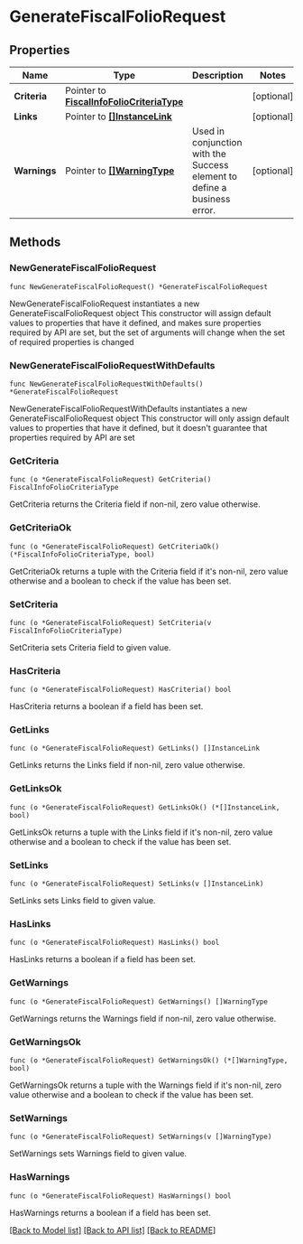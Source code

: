 # GenerateFiscalFolioRequest

## Properties

Name | Type | Description | Notes
------------ | ------------- | ------------- | -------------
**Criteria** | Pointer to [**FiscalInfoFolioCriteriaType**](FiscalInfoFolioCriteriaType.md) |  | [optional] 
**Links** | Pointer to [**[]InstanceLink**](InstanceLink.md) |  | [optional] 
**Warnings** | Pointer to [**[]WarningType**](WarningType.md) | Used in conjunction with the Success element to define a business error. | [optional] 

## Methods

### NewGenerateFiscalFolioRequest

`func NewGenerateFiscalFolioRequest() *GenerateFiscalFolioRequest`

NewGenerateFiscalFolioRequest instantiates a new GenerateFiscalFolioRequest object
This constructor will assign default values to properties that have it defined,
and makes sure properties required by API are set, but the set of arguments
will change when the set of required properties is changed

### NewGenerateFiscalFolioRequestWithDefaults

`func NewGenerateFiscalFolioRequestWithDefaults() *GenerateFiscalFolioRequest`

NewGenerateFiscalFolioRequestWithDefaults instantiates a new GenerateFiscalFolioRequest object
This constructor will only assign default values to properties that have it defined,
but it doesn't guarantee that properties required by API are set

### GetCriteria

`func (o *GenerateFiscalFolioRequest) GetCriteria() FiscalInfoFolioCriteriaType`

GetCriteria returns the Criteria field if non-nil, zero value otherwise.

### GetCriteriaOk

`func (o *GenerateFiscalFolioRequest) GetCriteriaOk() (*FiscalInfoFolioCriteriaType, bool)`

GetCriteriaOk returns a tuple with the Criteria field if it's non-nil, zero value otherwise
and a boolean to check if the value has been set.

### SetCriteria

`func (o *GenerateFiscalFolioRequest) SetCriteria(v FiscalInfoFolioCriteriaType)`

SetCriteria sets Criteria field to given value.

### HasCriteria

`func (o *GenerateFiscalFolioRequest) HasCriteria() bool`

HasCriteria returns a boolean if a field has been set.

### GetLinks

`func (o *GenerateFiscalFolioRequest) GetLinks() []InstanceLink`

GetLinks returns the Links field if non-nil, zero value otherwise.

### GetLinksOk

`func (o *GenerateFiscalFolioRequest) GetLinksOk() (*[]InstanceLink, bool)`

GetLinksOk returns a tuple with the Links field if it's non-nil, zero value otherwise
and a boolean to check if the value has been set.

### SetLinks

`func (o *GenerateFiscalFolioRequest) SetLinks(v []InstanceLink)`

SetLinks sets Links field to given value.

### HasLinks

`func (o *GenerateFiscalFolioRequest) HasLinks() bool`

HasLinks returns a boolean if a field has been set.

### GetWarnings

`func (o *GenerateFiscalFolioRequest) GetWarnings() []WarningType`

GetWarnings returns the Warnings field if non-nil, zero value otherwise.

### GetWarningsOk

`func (o *GenerateFiscalFolioRequest) GetWarningsOk() (*[]WarningType, bool)`

GetWarningsOk returns a tuple with the Warnings field if it's non-nil, zero value otherwise
and a boolean to check if the value has been set.

### SetWarnings

`func (o *GenerateFiscalFolioRequest) SetWarnings(v []WarningType)`

SetWarnings sets Warnings field to given value.

### HasWarnings

`func (o *GenerateFiscalFolioRequest) HasWarnings() bool`

HasWarnings returns a boolean if a field has been set.


[[Back to Model list]](../README.md#documentation-for-models) [[Back to API list]](../README.md#documentation-for-api-endpoints) [[Back to README]](../README.md)


